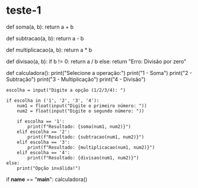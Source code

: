 # teste-1
def soma(a, b):
    return a + b

def subtracao(a, b):
    return a - b

def multiplicacao(a, b):
    return a * b

def divisao(a, b):
    if b != 0:
        return a / b
    else:
        return "Erro: Divisão por zero"

def calculadora():
    print("Selecione a operação:")
    print("1 - Soma")
    print("2 - Subtração")
    print("3 - Multiplicação")
    print("4 - Divisão")
    
    escolha = input("Digite a opção (1/2/3/4): ")
    
    if escolha in ('1', '2', '3', '4'):
        num1 = float(input("Digite o primeiro número: "))
        num2 = float(input("Digite o segundo número: "))
        
        if escolha == '1':
            print(f"Resultado: {soma(num1, num2)}")
        elif escolha == '2':
            print(f"Resultado: {subtracao(num1, num2)}")
        elif escolha == '3':
            print(f"Resultado: {multiplicacao(num1, num2)}")
        elif escolha == '4':
            print(f"Resultado: {divisao(num1, num2)}")
    else:
        print("Opção inválida!")

if __name__ == "__main__":
    calculadora()
